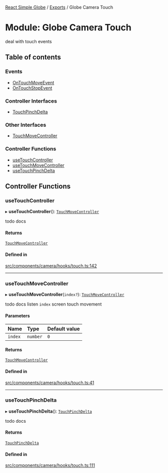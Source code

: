 [React Simple Globe](../README.md) / [Exports](../modules.md) / Globe Camera Touch

# Module: Globe Camera Touch

deal with touch events

## Table of contents

### Events

- [OnTouchMoveEvent](../interfaces/Globe_Camera_Touch.OnTouchMoveEvent.md)
- [OnTouchStopEvent](../interfaces/Globe_Camera_Touch.OnTouchStopEvent.md)

### Controller Interfaces

- [TouchPinchDelta](../interfaces/Globe_Camera_Touch.TouchPinchDelta.md)

### Other Interfaces

- [TouchMoveController](../interfaces/Globe_Camera_Touch.TouchMoveController.md)

### Controller Functions

- [useTouchController](Globe_Camera_Touch.md#usetouchcontroller)
- [useTouchMoveController](Globe_Camera_Touch.md#usetouchmovecontroller)
- [useTouchPinchDelta](Globe_Camera_Touch.md#usetouchpinchdelta)

## Controller Functions

### useTouchController

▸ **useTouchController**(): [`TouchMoveController`](../interfaces/Globe_Camera_Touch.TouchMoveController.md)

todo docs

#### Returns

[`TouchMoveController`](../interfaces/Globe_Camera_Touch.TouchMoveController.md)

#### Defined in

[src/components/camera/hooks/touch.ts:142](https://github.com/Gaushao/d3-react-globe/blob/0a8a5c1/src/components/camera/hooks/touch.ts#L142)

___

### useTouchMoveController

▸ **useTouchMoveController**(`index?`): [`TouchMoveController`](../interfaces/Globe_Camera_Touch.TouchMoveController.md)

todo docs
listen `index` screen touch movement

#### Parameters

| Name | Type | Default value |
| :------ | :------ | :------ |
| `index` | `number` | `0` |

#### Returns

[`TouchMoveController`](../interfaces/Globe_Camera_Touch.TouchMoveController.md)

#### Defined in

[src/components/camera/hooks/touch.ts:41](https://github.com/Gaushao/d3-react-globe/blob/0a8a5c1/src/components/camera/hooks/touch.ts#L41)

___

### useTouchPinchDelta

▸ **useTouchPinchDelta**(): [`TouchPinchDelta`](../interfaces/Globe_Camera_Touch.TouchPinchDelta.md)

todo docs

#### Returns

[`TouchPinchDelta`](../interfaces/Globe_Camera_Touch.TouchPinchDelta.md)

#### Defined in

[src/components/camera/hooks/touch.ts:111](https://github.com/Gaushao/d3-react-globe/blob/0a8a5c1/src/components/camera/hooks/touch.ts#L111)
